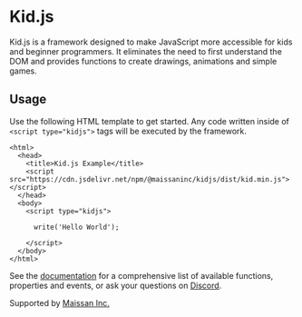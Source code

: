 # Kid.js

Kid.js is a framework designed to make JavaScript more accessible for kids and
beginner programmers. It eliminates the need to first understand the DOM and
provides functions to create drawings, animations and simple games.

## Usage

Use the following HTML template to get started. Any code written inside of
`<script type="kidjs">` tags will be executed by the framework.

```
<html>
  <head>
    <title>Kid.js Example</title>
    <script src="https://cdn.jsdelivr.net/npm/@maissaninc/kidjs/dist/kid.min.js"></script>
  </head>
  <body>
    <script type="kidjs">

      write('Hello World');

    </script>
  </body>
</html>
```

See the [documentation](https://kidjs.org) for a comprehensive list of available
functions, properties and events, or ask your questions on 
[Discord](https://discord.gg/qQeKuqyWbt).

Supported by [Maissan Inc.](https://maissan.net)
